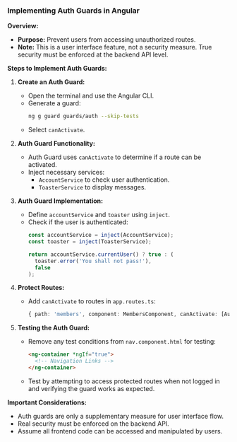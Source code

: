 ### Implementing Auth Guards in Angular

**Overview:**
- **Purpose:** Prevent users from accessing unauthorized routes.
- **Note:** This is a user interface feature, not a security measure. True security must be enforced at the backend API level.

**Steps to Implement Auth Guards:**

1. **Create an Auth Guard:**
   - Open the terminal and use the Angular CLI.
   - Generate a guard:
     ```bash
     ng g guard guards/auth --skip-tests
     ```
   - Select `canActivate`.

2. **Auth Guard Functionality:**
   - Auth Guard uses `canActivate` to determine if a route can be activated.
   - Inject necessary services:
     - `AccountService` to check user authentication.
     - `ToasterService` to display messages.

3. **Auth Guard Implementation:**
   - Define `accountService` and `toaster` using `inject`.
   - Check if the user is authenticated:
     ```typescript
     const accountService = inject(AccountService);
     const toaster = inject(ToasterService);

     return accountService.currentUser() ? true : (
       toaster.error('You shall not pass!'),
       false
     );
     ```

4. **Protect Routes:**
   - Add `canActivate` to routes in `app.routes.ts`:
     ```typescript
     { path: 'members', component: MembersComponent, canActivate: [AuthGuard] }
     ```

5. **Testing the Auth Guard:**
   - Remove any test conditions from `nav.component.html` for testing:
     ```html
     <ng-container *ngIf="true">
       <!-- Navigation Links -->
     </ng-container>
     ```
   - Test by attempting to access protected routes when not logged in and verifying the guard works as expected.

**Important Considerations:**
- Auth guards are only a supplementary measure for user interface flow.
- Real security must be enforced on the backend API.
- Assume all frontend code can be accessed and manipulated by users.
